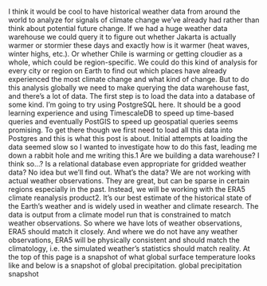I think it would be cool to have historical weather data from around the world to analyze for signals of climate change we’ve already had rather than think about potential future change.
If we had a huge weather data warehouse we could query it to figure out whether Jakarta is actually warmer or stormier these days and exactly how is it warmer (heat waves, winter highs, etc.). Or whether Chile is warming or getting cloudier as a whole, which could be region-specific. We could do this kind of analysis for every city or region on Earth to find out which places have already experienced the most climate change and what kind of change.
But to do this analysis globally we need to make querying the data warehouse fast, and there’s a lot of data. The first step is to load the data into a database of some kind. I’m going to try using PostgreSQL here. It should be a good learning experience and using TimescaleDB to speed up time-based queries and eventually PostGIS to speed up geospatial queries seems promising.
To get there though we first need to load all this data into Postgres and this is what this post is about. Initial attempts at loading the data seemed slow so I wanted to investigate how to do this fast, leading me down a rabbit hole and me writing this.1
Are we building a data warehouse? I think so…? Is a relational database even appropriate for gridded weather data? No idea but we’ll find out.
What’s the data?
We are not working with actual weather observations. They are great, but can be sparse in certain regions especially in the past. Instead, we will be working with the ERA5 climate reanalysis product2. It’s our best estimate of the historical state of the Earth’s weather and is widely used in weather and climate research.
The data is output from a climate model run that is constrained to match weather observations. So where we have lots of weather observations, ERA5 should match it closely. And where we do not have any weather observations, ERA5 will be physically consistent and should match the climatology, i.e. the simulated weather’s statistics should match reality. At the top of this page is a snapshot of what global surface temperature looks like and below is a snapshot of global precipitation.
global precipitation snapshot

